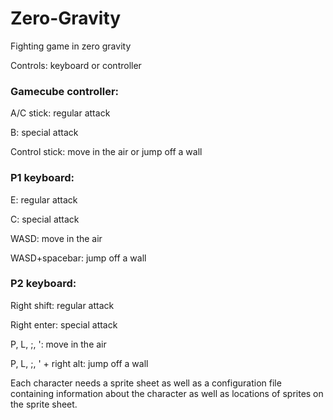 # Zero-Gravity
Fighting game in zero gravity

Controls: keyboard or controller

### Gamecube controller:
A/C stick: regular attack

B: special attack

Control stick: move in the air or jump off a wall

### P1 keyboard:
E: regular attack

C: special attack

WASD: move in the air

WASD+spacebar: jump off a wall

### P2 keyboard:
Right shift: regular attack

Right enter: special attack

P, L, ;, ': move in the air

P, L, ;, ' + right alt: jump off a wall

Each character needs a sprite sheet as well as a configuration file containing information about the character as well as locations of sprites on the sprite sheet.

